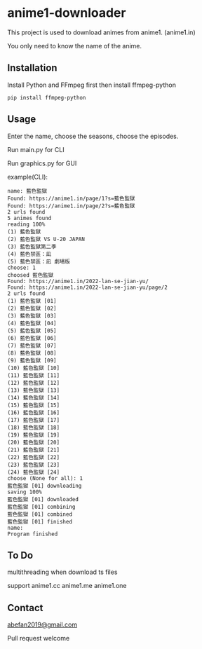 # anime1-downloader
This project is used to download animes from anime1. (anime1.in)

You only need to know the name of the anime.

## Installation
Install Python and FFmpeg first then install ffmpeg-python
```
pip install ffmpeg-python
```
## Usage
Enter the name, choose the seasons, choose the episodes.

Run main.py for CLI

Run graphics.py for GUI

example(CLI):
```
name: 藍色監獄
Found: https://anime1.in/page/1?s=藍色監獄
Found: https://anime1.in/page/2?s=藍色監獄
2 urls found
5 animes found
reading 100%
(1) 藍色監獄
(2) 藍色監獄 VS U-20 JAPAN
(3) 藍色監獄第二季
(4) 藍色禁區：凪
(5) 藍色禁區：凪 劇場版
choose: 1
choosed 藍色監獄
Found: https://anime1.in/2022-lan-se-jian-yu/
Found: https://anime1.in/2022-lan-se-jian-yu/page/2
2 urls found
(1) 藍色監獄 [01]
(2) 藍色監獄 [02]
(3) 藍色監獄 [03]
(4) 藍色監獄 [04]
(5) 藍色監獄 [05]
(6) 藍色監獄 [06]
(7) 藍色監獄 [07]
(8) 藍色監獄 [08]
(9) 藍色監獄 [09]
(10) 藍色監獄 [10]
(11) 藍色監獄 [11]
(12) 藍色監獄 [12]
(13) 藍色監獄 [13]
(14) 藍色監獄 [14]
(15) 藍色監獄 [15]
(16) 藍色監獄 [16]
(17) 藍色監獄 [17]
(18) 藍色監獄 [18]
(19) 藍色監獄 [19]
(20) 藍色監獄 [20]
(21) 藍色監獄 [21]
(22) 藍色監獄 [22]
(23) 藍色監獄 [23]
(24) 藍色監獄 [24]
choose (None for all): 1
藍色監獄 [01] downloading
saving 100%
藍色監獄 [01] downloaded
藍色監獄 [01] combining
藍色監獄 [01] combined
藍色監獄 [01] finished
name:
Program finished
```
## To Do
multithreading when download ts files

support anime1.cc anime1.me anime1.one
## Contact
abefan2019@gmail.com

Pull request welcome
